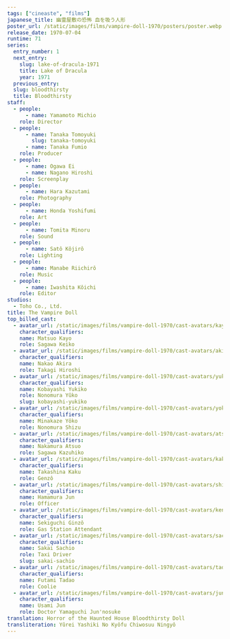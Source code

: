 ```yaml
---
tags: ["cineaste", "films"]
japanese_title: 幽霊屋敷の恐怖 血を吸う人形
poster_url: /static/images/films/vampire-doll-1970/posters/poster.webp
release_date: 1970-07-04
runtime: 71
series:
  entry_number: 1
  next_entry:
    slug: lake-of-dracula-1971
    title: Lake of Dracula
    year: 1971
  previous_entry:
  slug: bloodthirsty
  title: Bloodthirsty
staff:
  - people:
      - name: Yamamoto Michio
    role: Director
  - people:
      - name: Tanaka Tomoyuki
        slug: tanaka-tomoyuki
      - name: Tanaka Fumio
    role: Producer
  - people:
      - name: Ogawa Ei
      - name: Nagano Hiroshi
    role: Screenplay
  - people:
      - name: Hara Kazutami
    role: Photography
  - people:
      - name: Honda Yoshifumi
    role: Art
  - people:
      - name: Tomita Minoru
    role: Sound
  - people:
      - name: Satô Kôjirô
    role: Lighting
  - people:
      - name: Manabe Riichirô
    role: Music
  - people:
      - name: Iwashita Kôichi
    role: Editor
studios:
  - Toho Co., Ltd.
title: The Vampire Doll
top_billed_cast:
  - avatar_url: /static/images/films/vampire-doll-1970/cast-avatars/kayo-matsuo-0.webp
    character_qualifiers:
    name: Matsuo Kayo
    role: Sagawa Keiko
  - avatar_url: /static/images/films/vampire-doll-1970/cast-avatars/akira-nakao-0.webp
    character_qualifiers:
    name: Nakao Akira
    role: Takagi Hiroshi
  - avatar_url: /static/images/films/vampire-doll-1970/cast-avatars/yukiko-kobayashi-0.webp
    character_qualifiers:
    name: Kobayashi Yukiko
    role: Nonomura Yûko
    slug: kobayashi-yukiko
  - avatar_url: /static/images/films/vampire-doll-1970/cast-avatars/yoko-minakaze-0.webp
    character_qualifiers:
    name: Minakaze Yôko
    role: Nonomura Shizu
  - avatar_url: /static/images/films/vampire-doll-1970/cast-avatars/atsuo-nakamura-0.webp
    character_qualifiers:
    name: Nakamura Atsuo
    role: Sagawa Kazuhiko
  - avatar_url: /static/images/films/vampire-doll-1970/cast-avatars/kaku-takashina-0.webp
    character_qualifiers:
    name: Takashina Kaku
    role: Genzô
  - avatar_url: /static/images/films/vampire-doll-1970/cast-avatars/shin-hamamura-0.webp
    character_qualifiers:
    name: Hamamura Jun
    role: Officer
  - avatar_url: /static/images/films/vampire-doll-1970/cast-avatars/kenzo-sekiguchi-0.webp
    character_qualifiers:
    name: Sekiguchi Ginzô
    role: Gas Station Attendant
  - avatar_url: /static/images/films/vampire-doll-1970/cast-avatars/sachio-sakai-0.webp
    character_qualifiers:
    name: Sakai Sachio
    role: Taxi Driver
    slug: sakai-sachio
  - avatar_url: /static/images/films/vampire-doll-1970/cast-avatars/tadao-futami-0.webp
    character_qualifiers:
    name: Futami Tadao
    role: Coolie
  - avatar_url: /static/images/films/vampire-doll-1970/cast-avatars/jun-usami-0.webp
    character_qualifiers:
    name: Usami Jun
    role: Doctor Yamaguchi Jun'nosuke
translation: Horror of the Haunted House Bloodthirsty Doll
transliteration: Yûrei Yashiki No Kyôfu Chiwosuu Ningyô
---
```

